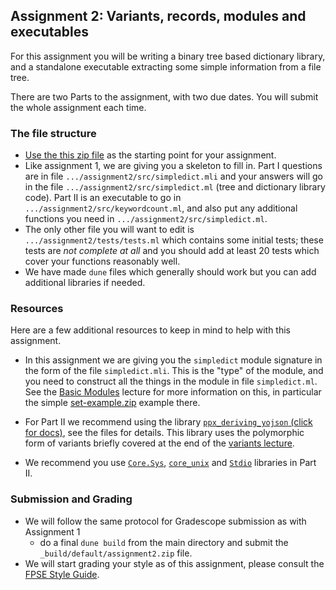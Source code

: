 Assignment 2: Variants, records, modules and executables
--------------------------------------------------------------

For this assignment you will be writing a binary tree based dictionary library,
and a standalone executable extracting some simple information from a file tree.

There are two Parts to the assignment, with two due dates.  You will submit the whole assignment each time.

### The file structure

* [Use the this zip file](assignment2.zip) as the starting point for your assignment. 
* Like assignment 1, we are giving you a skeleton to fill in.  Part I questions are in file `.../assignment2/src/simpledict.mli` and your answers will go in the file  `.../assignment2/src/simpledict.ml` (tree and dictionary library code). Part II is an executable to go in `.../assignment2/src/keywordcount.ml`, and also put any additional functions you need in `.../assignment2/src/simpledict.ml`.
* The only other file you will want to edit is `.../assignment2/tests/tests.ml` which contains some initial tests; these tests are *not complete at all* and you should add at least 20 tests which cover your functions reasonably well.
* We have made `dune` files which generally should work but you can add additional libraries if needed.

### Resources
Here are a few additional resources to keep in mind to help with this assignment.

* In this assignment we are giving you the `simpledict` module signature in the form of the file `simpledict.mli`.  This is the "type" of the module, and you need to construct all the things in the module in file `simpledict.ml`.  See the [Basic Modules](https://pl.cs.jhu.edu/fpse/lecture/basic-modules.html) lecture for more information on this, in particular the simple [set-example.zip](https://pl.cs.jhu.edu/fpse/examples/set-example.zip) example there.


* For Part II we recommend using the library [`ppx_deriving_yojson` (click for docs)](https://github.com/ocaml-ppx/ppx_deriving_yojson), see the files for details.  This library uses the polymorphic form of variants briefly covered at the end of the [variants lecture](https://pl.cs.jhu.edu/fpse/lecture/variants.html).
* We recommend you use [`Core.Sys`](https://ocaml.org/p/core/v0.15.0/doc/Core/Sys/index.html), [`core_unix`](https://ocaml.org/p/core_unix/v0.15.0/doc/index.html) and [`Stdio`](https://ocaml.org/p/stdio/v0.15.0/doc/Stdio/index.html) libraries in Part II.

### Submission and Grading
* We will follow the same protocol for Gradescope submission as with Assignment 1
  - do a final `dune build` from the main directory and submit the `_build/default/assignment2.zip` file.
* We will start grading your style as of this assignment, please consult the [FPSE Style Guide](https://pl.cs.jhu.edu/fpse/style-guide.html).

